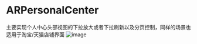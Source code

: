 # ARPersonalCenter
主要实现个人中心头部视图的下拉放大或者下拉刷新以及分页控制，同样的场景也适用于淘宝/天猫店铺界面
![image](https://github.com/ArchLL/ARPersonalCenter/blob/master/person_center.gif)
